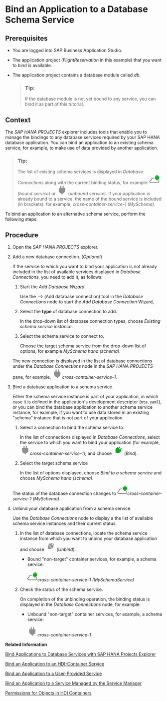 <!-- loio4f5add96a6a04d9f81dbaed135bf84ab -->

<link rel="stylesheet" type="text/css" href="../css/sap-icons.css"/>

# Bind an Application to a Database Schema Service



<a name="loio4f5add96a6a04d9f81dbaed135bf84ab__prereq_tql_yyh_qmb"/>

## Prerequisites

-   You are logged into SAP Business Application Studio.
-   The application project \(*FlightReservation* in this example\) that you want to bind is available.
-   The application project contains a database module called *db*.

    > ### Tip:  
    > If the database module is not yet bound to any service, you can bind it as part of this tutorial.




## Context

The *SAP HANA PROJECTS* explorer includes tools that enable you to manage the bindings to any database services required by your SAP HANA database application. You can bind an application to an existing schema service, for example, to make use of data provided by another application.

> ### Tip:  
> The list of existing schema services is displayed in *Database Connections* along with the current binding status, for example: ![](images/BAS_icon_dependencyBound_e45e7a9.svg) \(*bound service*\) or ![](images/BAS_icon_dependencyNotBound_1694e4a.svg) \(*unbound service*\). If your application is already bound to a service, the name of the bound service is included \(in brackets\), for example, *cross-container-service-1 \(MySchema\)*.

To bind an application to an alternative schema service, perform the following steps:



## Procedure

1.  Open the *SAP HANA PROJECTS* explorer.

2.  Add a new database connection. \(*Optional*\)

    If the service to which you want to bind your application is not already included in the list of available services displayed in *Database Connections*, you need to add it, as follows:

    1.  Start the *Add Database Wizard*.

        Use the <span class="SAP-icons-V5"></span> \(Add database connection\) tool in the *Database Connections* node to start the *Add Database Connection* Wizard,

    2.  Select the **type** of database connection to add.

        In the drop-down list of database connection types, choose *Existing schema service instance*.

    3.  Select the schema service to connect to.

        Choose the target schema service from the drop-down list of options, for example *MySchema hana \(schema\)*.


    The new connection is displayed in the list of database connections under the *Database Connections* node in the *SAP HANA PROJECTS* pane, for example, ![](images/BAS_icon_dependencyNotBound_1694e4a.svg)*cross-container-service-1*.

3.  Bind a database application to a schema service.

    Either the schema service instance is part of your application, in which case it is defined in the application's development descriptor \(`mta.yaml`\), or you can bind the database application to another schema service instance, for example, if you want to use data stored in an existing "schema" instance that is not part of your application.

    1.  Select a connection to bind the schema service to.

        In the list of connections displayed in *Database Connections*, select the service to which you want to bind your application \(for example, ![](images/BAS_icon_dependencyNotBound_1694e4a.svg)*cross-container-service-1*\), and choose ![](images/BAS_icon_bind_074ce84.svg) \(*Bind*\).

    2.  Select the target schema service

        In the list of options displayed, choose *Bind to a schema service* and choose *MySchema hana \(schema\)*.


    The status of the database connection changes to ![](images/BAS_icon_dependencyBound_e45e7a9.svg)*cross-container-service-1 \(MySchema\)*.

4.  Unbind your database application from a schema service.

    Use the *Database Connections* node to display a the list of available schema service instances and their current status.

    1.  In the list of database connections, locate the schema service instance from which you want to unbind your database application and choose ![](images/BAS_icon_unbind_3f54cf3.svg) \(*Unbind*\).

        -   Bound "non-target" container services, for example, a schema service:

            ![](images/BAS_icon_dependencyBound_e45e7a9.svg)*cross-container-service-1 \(MySchemaService\)* 


    2.  Check the status of the schema service.

        On completion of the unbinding operation, the binding status is displayed in the *Database Connections* node, for example:

        -   Unbound "non-target" container services, for example, a schema service:

            ![](images/BAS_icon_dependencyNotBound_1694e4a.svg)*cross-container-service-1* 




**Related Information**  


[Bind Applications to Database Services with SAP HANA Projects Explorer](bind-applications-to-database-services-with-sap-hana-projects-explorer-a3865b1.md "Use the SAP HANA Projects explorer to bind applications to database services and manage database connections.")

[Bind an Application to an HDI-Container Service](bind-an-application-to-an-hdi-container-service-6db6afa.md "")

[Bind an Application to a User-Provided Service](bind-an-application-to-a-user-provided-service-274e8c1.md "")

[Bind an Application to a Service Managed by the Service Manager](bind-an-application-to-a-service-managed-by-the-service-manager-818a87c.md "You can bind an application's database module to a service managed by SAP Service manager.")

[Permissions for Objects in HDI Containers](../040-HANA-Cloud-DB-Dev-Persistence-Model/permissions-for-objects-in-hdi-containers-79e8664.md "The owner of a container object needs additional privileges to the ones assigned by default.")

